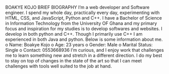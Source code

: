
   BOAKYE KOJO
     BRIEF BIOGRAPHY
I’m a web developer and Software engineer. I spend my whole day, practically every day, experimenting with HTML, CSS, and JavaScript, Python and C++. I have a Bachelor of Science in Information Technology from the University OF Ghana and my primary focus and inspiration for my studies is to develop softwares and websites. I develop in both python and C++. Though I primarily use C++ I am experienced in both Java and python. Below is some information about me.
o	Name: Boakye Kojo
o	Age: 23 years
o	Gender: Male
o	Marital Status: Single
o	Contact: 0553668936
I’m curious, and I enjoy work that challenges me to learn something new and stretch in a different direction. I do my best to stay on top of changes in the state of the art so that I can meet challenges with tools well suited to the job at hand. 

